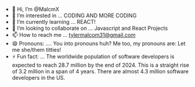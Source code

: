 - 👋 Hi, I’m @MalcmX
- 👀 I’m interested in ... CODING AND MORE CODING 
- 🌱 I’m currently learning ... REACT!
- 💞️ I’m looking to collaborate on ... Javascript and React Projects
- 📫 How to reach me ... tylermalcom31@gmail.com
- 😄 Pronouns: .... You into pronouns huh? Me too, my pronouns are: Let me she/them titties!
- ⚡ Fun fact: ... The worldwide population of software developers is expected to reach 28.7 million by the end of 2024. This is a straight rise of 3.2 million in a span of 4 years. There are almost 4.3 million software developers in the US.

<!---
MalcmX/MalcmX is a ✨ special ✨ repository because its `README.md` (this file) appears on your GitHub profile.
You can click the Preview link to take a look at your changes.
--->
